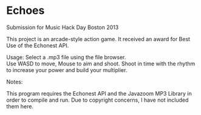 Echoes
======

Submission for Music Hack Day Boston 2013

This project is an arcade-style action game. It received an award for Best Use of the Echonest API. 

Usage:
Select a .mp3 file using the file browser.  
Use WASD to move, Mouse to aim and shoot. 
Shoot in time with the rhythm to increase your power and build your multiplier. 


Notes:

This program requires the Echonest API and the Javazoom MP3 Library in order to compile and run. Due to copyright concerns, I have not included them here. 
